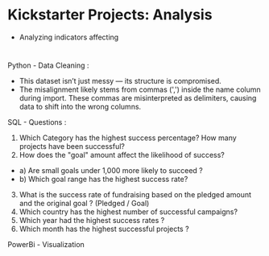 # Kickstarter Projects: Analysis
- Analyzing indicators affecting 
# 
Python - Data Cleaning :
- This dataset isn’t just messy — its structure is compromised.
- The misalignment likely stems from commas (',') inside the name column during import. These commas are misinterpreted as delimiters, causing data to shift into the wrong columns.

SQL - Questions :
1.  Which Category has the highest success percentage? How many projects have been successful?
2. How does the "goal" amount affect the likelihood of success?
 - a) Are small goals under 1,000 more likely to succeed ?
 - b) Which goal range has the highest success rate?
3. What is the success rate of fundraising based on the pledged amount and the original goal ? (Pledged / Goal)
4. Which country has the highest number of successful campaigns?
5. Which year had the highest success rates ?
6. Which month has the highest successful projects ?


PowerBi - Visualization
